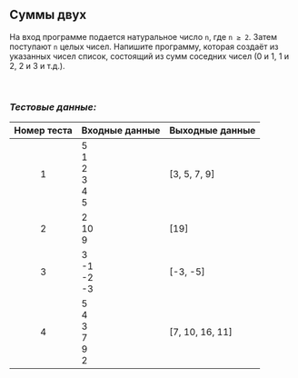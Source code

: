 ## Суммы двух

На вход программе подается натуральное число <code>n</code>, где <code>n ≥ 2</code>. Затем поступают <code>n</code> целых чисел.
Напишите программу, которая создаёт из указанных чисел список, состоящий из сумм соседних чисел (0 и 1, 1 и 2, 2 и 3 и т.д.).

<br>

### *Тестовые данные:*

| Номер теста | Входные данные             | Выходные данные  |
|:-----------:|----------------------------|------------------|
|      1      | 5<br>1<br>2<br>3<br>4<br>5 | \[3, 5, 7, 9]    |
|      2      | 2<br>10<br>9               | \[19]            |
|      3      | 3<br>-1<br>-2<br>-3        | \[-3, -5]        |
|      4      | 5<br>4<br>3<br>7<br>9<br>2 | \[7, 10, 16, 11] |